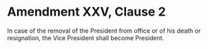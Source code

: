 # Amendment XXV, Clause 2

In case of the removal of the President from office or of his death or
resignation, the Vice President shall become President.
